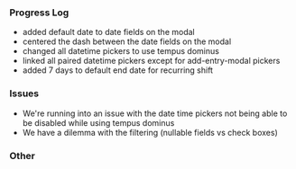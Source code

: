 ### Progress Log

- added default date to date fields on the modal
- centered the dash between the date fields on the modal
- changed all datetime pickers to use tempus dominus
- linked all paired datetime pickers except for add-entry-modal pickers
- added 7 days to default end date for recurring shift

### Issues

- We're running into an issue with the date time pickers not being able to be disabled while using tempus dominus
- We have a dilemma with the filtering (nullable fields vs check boxes)

### Other 